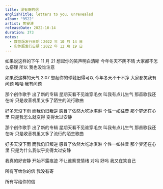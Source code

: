 ```yaml
---
title: 没有寄的信
englishTitle: letters to you, unrevealed
album: "9522"
artist: 焦安溥
releaseDate: 2022-10-14
duration: 373
notes:
  - 数位版发行日期：2022 年 10 月 14 日
  - 实体版发行日期：2022 年 12 月 19 日
---
```

如果说这样的下午 11 月 21
想起你的笑声明白清晰
今年冬天不阴不晴
大家都不怎么搭理
所以 我也没谁注意

如果说这样的天气 2:07
想起你的球鞋旧得可以
今年冬天不干不净
大家都笑我有问题
哈哈 我有问题

那个创作歌手
出了新的专辑
星期天看不见谁穿毛衣
叫我有点儿生气
那首歌我还在听
只是收音机里又多了陌生的流行歌曲

好多天没下雨
而我仍旧叛逆
感冒了依然大吃冰淇淋
个性一如往昔
那个梦还在心里
只是我怎么就变得 变得太过安静

那个创作歌手
出了新的专辑
星期天看不见谁穿毛衣
叫我有点儿生气
那首歌我还在听
只是收音机里又多了流行的陌生歌曲

好多天没下雨
而我仍旧叛逆
感冒了依然大吃冰淇淋
个性一如往昔
那个梦还在心里
只是为什么我似乎变得太过安静

我真的好安静
开始不露痕迹
不让谁察觉情绪
对吗 好吗
我又在笑自己

所有写给你的信
我没有寄

所有写给你的信